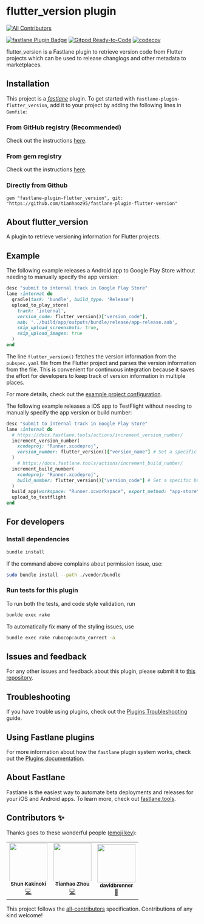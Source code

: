 # flutter_version plugin
<!-- ALL-CONTRIBUTORS-BADGE:START - Do not remove or modify this section -->
[![All Contributors](https://img.shields.io/badge/all_contributors-3-orange.svg?style=flat-square)](#contributors-)
<!-- ALL-CONTRIBUTORS-BADGE:END -->

[![fastlane Plugin Badge](https://rawcdn.githack.com/fastlane/fastlane/master/fastlane/assets/plugin-badge.svg)](https://rubygems.org/gems/fastlane-plugin-flutter_version)
[![Gitpod Ready-to-Code](https://img.shields.io/badge/Gitpod-Ready--to--Code-blue?logo=gitpod)](https://gitpod.io/#https://github.com/tianhaoz95/fastlane-plugin-flutter_version) 
[![codecov](https://codecov.io/gh/tianhaoz95/fastlane-plugin-flutter_version/branch/master/graph/badge.svg)](https://codecov.io/gh/tianhaoz95/fastlane-plugin-flutter_version)

flutter_version is a Fastlane plugin to retrieve version code from Flutter projects which can be used to release changlogs and other metadata to marketplaces.

## Installation

This project is a [_fastlane_](https://github.com/fastlane/fastlane) plugin. To get started with `fastlane-plugin-flutter_version`, add it to your project by adding the following lines in `Gemfile`:

### From GitHub registry (Recommended)

Check out the instructions [here](https://github.com/tianhaoz95/fastlane-plugin-flutter_version/packages/143774).

### From gem registry

Check out the instructions [here](https://rubygems.org/gems/fastlane-plugin-flutter_version).

### Directly from Github

```Gemfile
gem "fastlane-plugin-flutter_version", git: "https://github.com/tianhaoz95/fastlane-plugin-flutter-version"
```

## About flutter_version

A plugin to retrieve versioning information for Flutter projects.

## Example

The following example releases a Android app to Google Play Store without needing to manually specify the app version:

```ruby
desc "submit to internal track in Google Play Store"
lane :internal do
  gradle(task: 'bundle', build_type: 'Release')
  upload_to_play_store(
    track: 'internal',
    version_code: flutter_version()["version_code"],
    aab: '../build/app/outputs/bundle/release/app-release.aab',
    skip_upload_screenshots: true,
    skip_upload_images: true
  )
end
```

The line `flutter_version()` fetches the version information from the `pubspec.yaml` file from the Flutter project and parses the version information from the file. This is convenient for continuous integration because it saves the effort for developers to keep track of version information in multiple places.

For more details, check out the [example project configuration](https://github.com/tianhaoz95/photochat/blob/master/photochatapp/android/fastlane/Fastfile).

The following example releases a iOS app to TestFlight without needing to manually specify the app version or build number:

```ruby
desc "submit to internal track in Google Play Store"
lane :internal do
  # https://docs.fastlane.tools/actions/increment_version_number/
  increment_version_number(
    xcodeproj: "Runner.xcodeproj",
    version_number: flutter_version()["version_name"] # Set a specific version number
  )
    # https://docs.fastlane.tools/actions/increment_build_number/
  increment_build_number(
    xcodeproj: "Runner.xcodeproj",
    build_number: flutter_version()["version_code"] # Set a specific build number
  )
  build_app(workspace: "Runner.xcworkspace", export_method: "app-store")
  upload_to_testflight
end
```

## For developers

### Install dependencies

```bash
bundle install
```

If the command above complains about permission issue, use:

```bash
sudo bundle install --path ./vendor/bundle
```

### Run tests for this plugin

To run both the tests, and code style validation, run

```bash
bunlde exec rake
```

To automatically fix many of the styling issues, use

```bash
bundle exec rake rubocop:auto_correct -a
```

## Issues and feedback

For any other issues and feedback about this plugin, please submit it to [this repository](https://github.com/tianhaoz95/fastlane-plugin-flutter_version).

## Troubleshooting

If you have trouble using plugins, check out the [Plugins Troubleshooting](https://docs.fastlane.tools/plugins/plugins-troubleshooting/) guide.

## Using Fastlane plugins

For more information about how the `fastlane` plugin system works, check out the [Plugins documentation](https://docs.fastlane.tools/plugins/create-plugin/).

## About Fastlane

Fastlane is the easiest way to automate beta deployments and releases for your iOS and Android apps. To learn more, check out [fastlane.tools](https://fastlane.tools).

## Contributors ✨

Thanks goes to these wonderful people ([emoji key](https://allcontributors.org/docs/en/emoji-key)):

<!-- ALL-CONTRIBUTORS-LIST:START - Do not remove or modify this section -->
<!-- prettier-ignore-start -->
<!-- markdownlint-disable -->
<table>
  <tr>
    <td align="center"><a href="https://www.shunkakinoki.com/"><img src="https://avatars0.githubusercontent.com/u/39187513?v=4" width="100px;" alt=""/><br /><sub><b>Shun Kakinoki</b></sub></a><br /><a href="https://github.com/tianhaoz95/fastlane-plugin-flutter_version/commits?author=shunkakinoki" title="Code">💻</a></td>
    <td align="center"><a href="http://tianhaoz.com"><img src="https://avatars3.githubusercontent.com/u/16887772?v=4" width="100px;" alt=""/><br /><sub><b>Tianhao Zhou</b></sub></a><br /><a href="https://github.com/tianhaoz95/fastlane-plugin-flutter_version/commits?author=tianhaoz95" title="Code">💻</a></td>
    <td align="center"><a href="https://github.com/davidbrenner"><img src="https://avatars3.githubusercontent.com/u/236870?v=4" width="100px;" alt=""/><br /><sub><b>davidbrenner</b></sub></a><br /><a href="#ideas-davidbrenner" title="Ideas, Planning, & Feedback">🤔</a></td>
  </tr>
</table>

<!-- markdownlint-enable -->
<!-- prettier-ignore-end -->
<!-- ALL-CONTRIBUTORS-LIST:END -->

This project follows the [all-contributors](https://github.com/all-contributors/all-contributors) specification. Contributions of any kind welcome!
